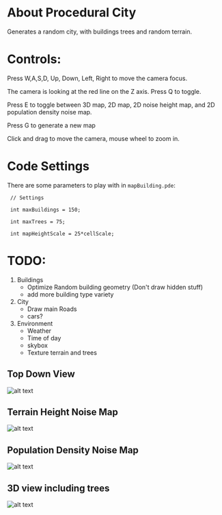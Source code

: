 # About Procedural City
Generates a random city, with buildings trees and random terrain.


# Controls: 
Press W,A,S,D, Up, Down, Left, Right to move the camera focus.

The camera is looking at the red line on the Z axis. Press Q to toggle.

Press E to toggle between 3D map, 2D map, 2D noise height map, and 2D population density noise map.

Press G to generate a new map

Click and drag to move the camera, mouse wheel to zoom in.


# Code Settings
There are some parameters to play with in `mapBuilding.pde`: 

` // Settings`

` int maxBuildings = 150;`

` int maxTrees = 75;`

` int mapHeightScale = 25*cellScale;`

# TODO:
1. Buildings
	* Optimize Random building geometry (Don't draw hidden stuff)
	* add more building type variety
2. City
	* Draw main Roads
	* cars?
3. Environment
	* Weather
	* Time of day
	* skybox
	* Texture terrain and trees 

## Top Down View
![alt text](http://imgur.com/uJRC26D.jpg "Top Down View 3D")
## Terrain Height Noise Map
![alt text](http://imgur.com/9WmZ0QG.jpg "Height Map")
## Population Density Noise Map
![alt text](http://imgur.com/BPa5YIl.jpg "Population Density Map")
## 3D view including trees
![alt text](http://imgur.com/KpVAMBK.jpg "Trees and Buildings")

